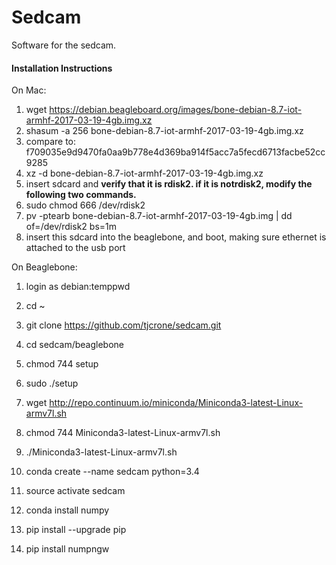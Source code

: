 # Sedcam

Software for the sedcam.

#### Installation Instructions

On Mac:

1. wget https://debian.beagleboard.org/images/bone-debian-8.7-iot-armhf-2017-03-19-4gb.img.xz
2. shasum -a 256 bone-debian-8.7-iot-armhf-2017-03-19-4gb.img.xz
3. compare to: f709035e9d9470fa0aa9b778e4d369ba914f5acc7a5fecd6713facbe52cc9285
4. xz -d bone-debian-8.7-iot-armhf-2017-03-19-4gb.img.xz
5. insert sdcard and **verify that it is rdisk2. if it is notrdisk2, modify the following two commands.**
6. sudo chmod 666 /dev/rdisk2
7. pv -ptearb bone-debian-8.7-iot-armhf-2017-03-19-4gb.img | dd of=/dev/rdisk2 bs=1m
8. insert this sdcard into the beaglebone, and boot, making sure ethernet is attached to the usb port

On Beaglebone:

1. login as debian:temppwd
2. cd ~
3. git clone https://github.com/tjcrone/sedcam.git
4. cd sedcam/beaglebone
5. chmod 744 setup
6. sudo ./setup

7. wget http://repo.continuum.io/miniconda/Miniconda3-latest-Linux-armv7l.sh
8. chmod 744 Miniconda3-latest-Linux-armv7l.sh
9. ./Miniconda3-latest-Linux-armv7l.sh
10. conda create --name sedcam python=3.4
11. source activate sedcam
12. conda install numpy
13. pip install --upgrade pip
14. pip install numpngw
